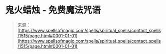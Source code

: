 <!--yml

类别：未分类

日期：2024年06月12日 18:34:33

-->

# 鬼火蜡烛 - 免费魔法咒语

> 来源：[https://www.spellsofmagic.com/spells/spiritual_spells/contact_spells/1515/page.html#0001-01-01](https://www.spellsofmagic.com/spells/spiritual_spells/contact_spells/1515/page.html#0001-01-01)

